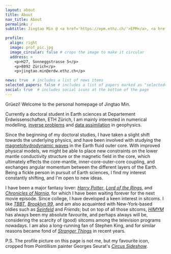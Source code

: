 ```yaml
---
layout: about
title: About
nav_title: About
permalink: /
subtitle: Jingtao Min @ <a href='https://epm.ethz.ch/'>EPM</a>, <a href='https://geophysics.ethz.ch'>Institut für Geophysik</a>, <a href='https://www.ethz.ch'>ETH Zürich</a>

profile:
  align: right
  image: prof_pic.jpg
  image_circular: false # crops the image to make it circular
  address: >
    <p>H27, Sonneggstrasse 5</p>
    <p>8092 Zürich</p>
    <p>jingtao.min@erdw.ethz.ch</p>

news: true  # includes a list of news items
selected_papers: false # includes a list of papers marked as "selected={true}"
social: true  # includes social icons at the bottom of the page
---
```


Grüezi! Welcome to the personal homepage of Jingtao Min.

Currently a doctoral student in Earth sciences at Departement Erdwissenschaften, ETH Zürich, I am mainly interested in numerical modelling, [inverse problems](https://en.wikipedia.org/wiki/Inverse_problem) and [data assimilation](https://en.wikipedia.org/wiki/Data_assimilation) in geophysics.

Since the beginning of my doctoral studies, I have taken a slight shift towards the underlying physics, and have been involved with studying the [magnetohydrodynamic waves](https://en.wikipedia.org/wiki/Alfv%C3%A9n_wave) in the Earth fluid outer core.
With improved physical models, we might be able to place new constraints on the lower mantle conductivity structure or the magnetic field in the core, which ultimately effects the core-mantle, inner-core-outer-core coupling, and exchanges angular momentum between the different layers of the Earth.
Being a fickle person in pursuit of Earth sciences, I find my interest constantly shifting, and I'm open to new ideas.

I have been a major fantasy lover: *[Harry Potter](https://harrypotter.fandom.com/wiki/Main_Page)*, *[Lord of the Rings](https://lotr.fandom.com/wiki/Main_Page)*, and *[Chronicles of Narnia](https://narnia.fandom.com/wiki/The_Chronicles_of_Narnia_Wiki)*, for which I have been waiting forever for the next movie episode.
Since college, I have developed a keen interest in sitcoms. I like *[TBBT](https://bigbangtheory.fandom.com/wiki/Main_Page)*, *[Brooklyn 99](https://brooklyn99.fandom.com/wiki/Brooklyn_Nine-Nine_Wiki)*, and am also acquainted with New-York-based oldies such as *[Seinfeld](https://seinfeld.fandom.com/wiki/WikiSein)* and *Friends*; but on top of all those sitcoms, *[HIMYM](https://how-i-met-your-mother.fandom.com/wiki/How_I_Met_Your_Mother_Wiki)* has always been my absolute favourite, and perhaps always will be, considering the scarcity of (good) sitcoms among the television programs nowadays.
I am also a long-running fan of Stephen King, and for similar reasons became fond of *[Stranger Things](https://strangerthings.fandom.com/wiki/Stranger_Things_Wiki)* in recent years.

P.S. The profile picture on this page is not me, but my favourite icon, cropped from Pointillism painter Georges Seurat's *[Circus Sideshow](https://www.metmuseum.org/art/collection/search/437654)*.
